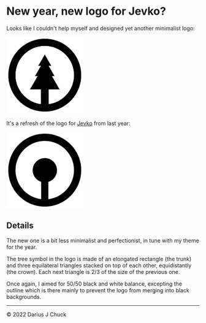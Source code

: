 # New year, new logo for Jevko?

Looks like I couldn't help myself and designed yet another minimalist logo:

<img title="Jevko logo 2022" style="width: 200px" src="img/jevko2022.png" />
<!-- ![Jevko logo 2022](img/jevko2022.png) -->

It's a refresh of the logo for [Jevko](https://jevko.org) from last year:

<img title="Jevko logo 2021" style="width: 200px" src="img/jevko2021.png" />
<!-- ![Jevko logo 2021](img/jevko2021.png) -->

## Details

The new one is a bit less minimalist and perfectionist, in tune with my theme for the year.

The tree symbol in the logo is made of an elongated rectangle (the trunk) and three equilateral triangles stacked on top of each other, equidistantly (the crown). Each next triangle is 2/3 of the size of the previous one.

Once again, I aimed for 50/50 black and white balance, excepting the outline which is there mainly to prevent the logo from merging into black backgrounds.

***

© 2022 Darius J Chuck